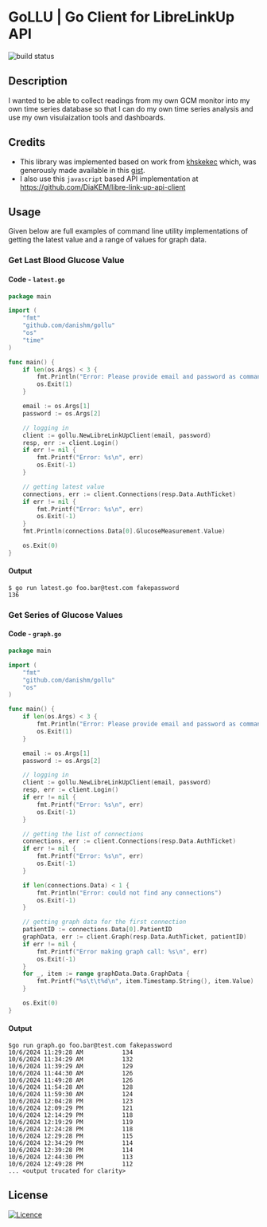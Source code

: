GoLLU | Go Client for LibreLinkUp API
=====================================
![build status](https://github.com/danishm/gollu/actions/workflows/go.yml/badge.svg)

Description
-----------
I wanted to be able to collect readings from my own GCM monitor into my own time series
database so that I can do my own time series analysis and use my own visulaization tools
and dashboards.

Credits
-------
 * This library was implemented based on work from [khskekec](https://gist.github.com/khskekec) which,
was generously made available in this [gist](https://gist.github.com/khskekec/6c13ba01b10d3018d816706a32ae8ab2).
 * I also use this `javascript` based API implementation at https://github.com/DiaKEM/libre-link-up-api-client

Usage
-----
Given below are full examples of command line utility implementations of getting the latest value and a range
of values for graph data.

### Get Last Blood Glucose Value

#### Code - `latest.go`

```go
package main

import (
	"fmt"
	"github.com/danishm/gollu"
	"os"
	"time"
)

func main() {
	if len(os.Args) < 3 {
		fmt.Println("Error: Please provide email and password as command line parameters")
		os.Exit(1)
	}

	email := os.Args[1]
	password := os.Args[2]

	// logging in
	client := gollu.NewLibreLinkUpClient(email, password)
	resp, err := client.Login()
	if err != nil {
		fmt.Printf("Error: %s\n", err)
		os.Exit(-1)
	}

	// getting latest value
	connections, err := client.Connections(resp.Data.AuthTicket)
	if err != nil {
		fmt.Printf("Error: %s\n", err)
		os.Exit(-1)
	}
	fmt.Println(connections.Data[0].GlucoseMeasurement.Value)

	os.Exit(0)
}
```

#### Output

```shell
$ go run latest.go foo.bar@test.com fakepassword
136
```

### Get Series of Glucose Values

#### Code - `graph.go`

```go
package main

import (
	"fmt"
	"github.com/danishm/gollu"
	"os"
)

func main() {
	if len(os.Args) < 3 {
		fmt.Println("Error: Please provide email and password as command line parameters")
		os.Exit(1)
	}

	email := os.Args[1]
	password := os.Args[2]

	// logging in
	client := gollu.NewLibreLinkUpClient(email, password)
	resp, err := client.Login()
	if err != nil {
		fmt.Printf("Error: %s\n", err)
		os.Exit(-1)
	}

	// getting the list of connections
	connections, err := client.Connections(resp.Data.AuthTicket)
	if err != nil {
		fmt.Printf("Error: %s\n", err)
		os.Exit(-1)
	}

	if len(connections.Data) < 1 {
		fmt.Println("Error: could not find any connections")
		os.Exit(-1)
	}

	// getting graph data for the first connection
	patientID := connections.Data[0].PatientID
	graphData, err := client.Graph(resp.Data.AuthTicket, patientID)
	if err != nil {
		fmt.Printf("Error making graph call: %s\n", err)
		os.Exit(-1)
	}
	for _, item := range graphData.Data.GraphData {
		fmt.Printf("%s\t\t%d\n", item.Timestamp.String(), item.Value)
	}

	os.Exit(0)
}
```

#### Output

```shell
$go run graph.go foo.bar@test.com fakepassword
10/6/2024 11:29:28 AM           134
10/6/2024 11:34:29 AM           132
10/6/2024 11:39:29 AM           129
10/6/2024 11:44:30 AM           126
10/6/2024 11:49:28 AM           126
10/6/2024 11:54:28 AM           128
10/6/2024 11:59:30 AM           124
10/6/2024 12:04:28 PM           123
10/6/2024 12:09:29 PM           121
10/6/2024 12:14:29 PM           118
10/6/2024 12:19:29 PM           119
10/6/2024 12:24:28 PM           118
10/6/2024 12:29:28 PM           115
10/6/2024 12:34:29 PM           114
10/6/2024 12:39:28 PM           114
10/6/2024 12:44:30 PM           113
10/6/2024 12:49:28 PM           112
... <output trucated for clarity>
```
License
-------
[![Licence](https://img.shields.io/github/license/Ileriayo/markdown-badges?style=for-the-badge)](./LICENSE)